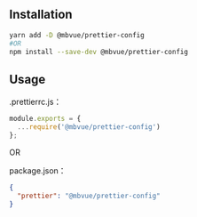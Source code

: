 ## Installation
```bash
yarn add -D @mbvue/prettier-config
#OR
npm install --save-dev @mbvue/prettier-config
```

## Usage
.prettierrc.js：

```js
module.exports = {
  ...require('@mbvue/prettier-config')
};
```

OR

package.json：

```json
{
  "prettier": "@mbvue/prettier-config"
}
```
